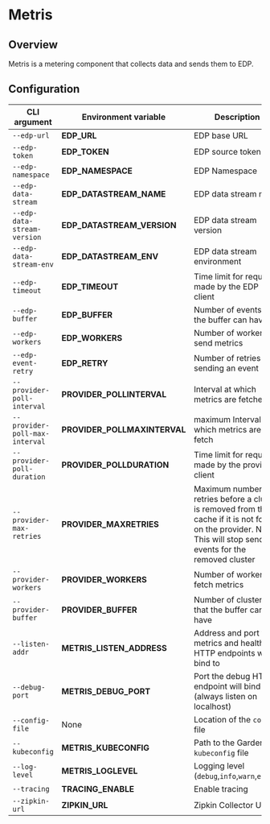 # Metris

## Overview

Metris is a metering component that collects data and sends them to EDP.

## Configuration

| CLI argument | Environment variable | Description | Default value |
| ------------ | -------------------- | ----------- | ------------- |
| `--edp-url` | **EDP_URL** | EDP base URL | `https://input.yevents.io` |
| `--edp-token` | **EDP_TOKEN** | EDP source token | None |
| `--edp-namespace` | **EDP_NAMESPACE** | EDP Namespace | None |
| `--edp-data-stream` | **EDP_DATASTREAM_NAME** | EDP data stream name | None |
| `--edp-data-stream-version` | **EDP_DATASTREAM_VERSION** | EDP data stream version | None |
| `--edp-data-stream-env` | **EDP_DATASTREAM_ENV** | EDP data stream environment | None |
| `--edp-timeout` | **EDP_TIMEOUT** | Time limit for requests made by the EDP client | `30s` |
| `--edp-buffer` | **EDP_BUFFER** | Number of events that the buffer can have | `100` |
| `--edp-workers` | **EDP_WORKERS** | Number of workers to send metrics | `5` |
| `--edp-event-retry` | **EDP_RETRY** | Number of retries for sending an event | `5` |
| `--provider-poll-interval` | **PROVIDER_POLLINTERVAL** | Interval at which metrics are fetched | `5m` |
| `--provider-poll-max-interval` | **PROVIDER_POLLMAXINTERVAL** | maximum Interval at which metrics are fetch | `15m` |
| `--provider-poll-duration` | **PROVIDER_POLLDURATION** | Time limit for requests made by the provider client | `5m` |
| `--provider-max-retries` | **PROVIDER_MAXRETRIES** | Maximum number of retries before a cluster is removed from the cache if it is not found on the provider. NOTE: This will stop sending events for the removed cluster | `20` |
| `--provider-workers` | **PROVIDER_WORKERS** | Number of workers to fetch metrics | `10` |
| `--provider-buffer` | **PROVIDER_BUFFER** | Number of clusters that the buffer can have | `100` |
| `--listen-addr` | **METRIS_LISTEN_ADDRESS** | Address and port the metrics and health HTTP endpoints will bind to | None |
| `--debug-port` | **METRIS_DEBUG_PORT** | Port the debug HTTP endpoint will bind to (always listen on localhost) | None |
| `--config-file` | None | Location of the `config` file | None |
| `--kubeconfig` | **METRIS_KUBECONFIG** | Path to the Gardener `kubeconfig` file | None |
| `--log-level` | **METRIS_LOGLEVEL** | Logging level (`debug`,`info`,`warn`,`error`) | `info` |
| `--tracing` | **TRACING_ENABLE** | Enable tracing | `false` |
| `--zipkin-url` | **ZIPKIN_URL** | Zipkin Collector URL | `http://localhost:9411/api/v2/spans` |
